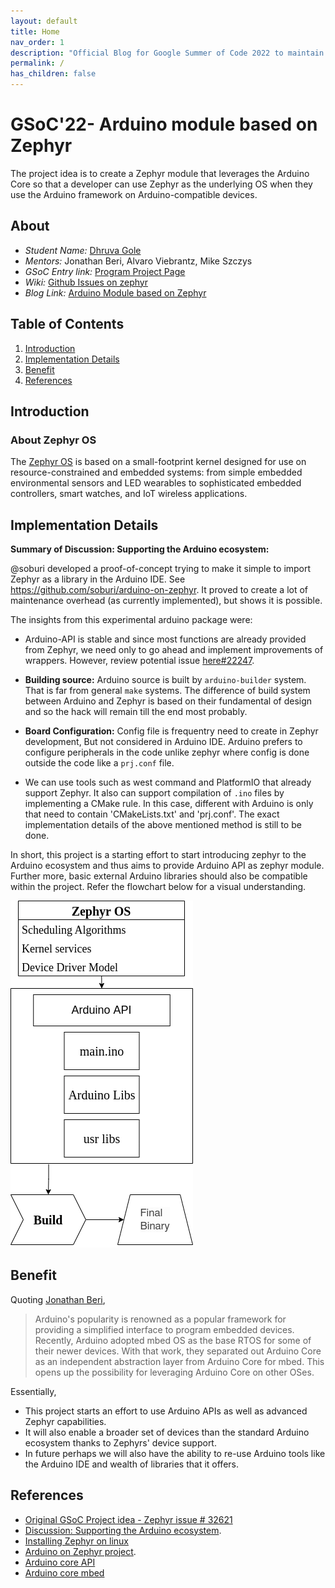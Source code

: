 ```yaml
---
layout: default
title: Home
nav_order: 1
description: "Official Blog for Google Summer of Code 2022 to maintain Documentation, progress logs and research"
permalink: /
has_children: false
---
```


# GSoC'22- Arduino module based on Zephyr

The project idea is to create a Zephyr module that leverages the Arduino Core so that a developer can use Zephyr as the underlying OS when they use the Arduino framework on Arduino-compatible devices.

## About
- _Student Name:_ [Dhruva Gole](https://dhruvagole.tech)
- _Mentors:_ Jonathan Beri, Alvaro Viebrantz, Mike Szczys
- _GSoC Entry link:_ [Program Project Page](https://summerofcode.withgoogle.com/programs/2022/projects/CLdtJiEB)
- _Wiki:_ [Github Issues on zephyr](https://github.com/zephyrproject-rtos/zephyr/issues/32621)
- _Blog Link:_ [Arduino Module based on Zephyr](https://dhruvag2000.github.io/Blog-GSoC22/) <br>

## Table of Contents
1. [Introduction](#intro)
2. [Implementation Details](#implementation)
3. [Benefit](#benefit)
4. [References](#ref)

## Introduction <a name="intro"></a>

### About Zephyr OS
The [Zephyr OS](https://docs.zephyrproject.org/latest/introduction/index.html) is based on a small-footprint kernel designed for use on resource-constrained and embedded systems: from simple embedded environmental sensors and LED wearables to sophisticated embedded controllers, smart watches, and IoT wireless applications.

## Implementation Details <a name="implementation"></a>

**Summary of Discussion: Supporting the Arduino ecosystem:**

@soburi developed a proof-of-concept trying to make it simple to import Zephyr as a library in the Arduino IDE. See https://github.com/soburi/arduino-on-zephyr. It proved to create a lot of maintenance overhead (as currently implemented), but shows it is possible.

The insights from this experimental arduino package were:
- Arduino-API is stable and since most functions are already provided from Zephyr, we need only to go ahead and implement improvements of wrappers.  However, review potential issue [here#22247](https://github.com/zephyrproject-rtos/zephyr/issues/22247).
- **Building source:** Arduino source is built by ``arduino-builder`` system. That is far from general ``make`` systems. The difference of build system between Arduino and Zephyr is based on their fundamental of design and so the hack will remain till the end most probably.
- **Board Configuration:** Config file is frequentry need to create in Zephyr development, But not considered in Arduino IDE.
Arduino prefers to configure peripherals in the code unlike zephyr where config is done outside the code like a ``prj.conf`` file.

- We can use tools such as west command and PlatformIO that already support Zephyr. It also can support compilation of ``.ino`` files by implementing a CMake rule. In this case, different with Arduino is only that need to contain 'CMakeLists.txt' and 'prj.conf'.
The exact implementation details of the above mentioned method is still to be done.

In short, this project is a starting effort to start introducing zephyr to the Arduino ecosystem and thus aims to provide Arduino API as zephyr module. Further more, basic external Arduino libraries should also be compatible within the project. Refer the flowchart below for a visual understanding.

![](assets/images/main_flow.png)


## Benefit <a name="benefit"></a>

Quoting [Jonathan Beri](https://github.com/beriberikix),

> Arduino's popularity is renowned as a popular framework for providing a simplified interface to program embedded devices. Recently, Arduino adopted mbed OS as the base RTOS for some of their newer devices. With that work, they separated out Arduino Core as an independent abstraction layer from Arduino Core for mbed. This opens up the possibility for leveraging Arduino Core on other OSes.


Essentially, 
- This project starts an effort to use Arduino APIs as well as advanced Zephyr capabilities. 
- It will also enable a broader set of devices than the standard Arduino ecosystem thanks to Zephyrs' device support.
- In future perhaps we will also have the ability to re-use Arduino tools like the Arduino IDE and wealth of libraries that it offers.

## References <a name="ref"></a>

- [Original GSoC Project idea - Zephyr issue # 32621](https://github.com/zephyrproject-rtos/zephyr/issues/32621)
- [Discussion: Supporting the Arduino ecosystem](https://github.com/zephyrproject-rtos/zephyr/issues/22247).
- [Installing Zephyr on linux](https://learn.adafruit.com/blinking-led-with-zephyr-rtos/installing-zephyr-linux)
- [Arduino on Zephyr project](https://github.com/soburi/arduino-on-zephyr).
- [Arduino core API](https://github.com/arduino/ArduinoCore-API)
- [Arduino core mbed](https://github.com/arduino/ArduinoCore-mbed)
